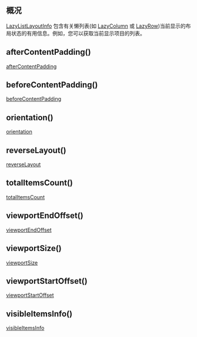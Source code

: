 ## 概况

[LazyListLayoutInfo](/API/UI/Compose/State/LazyListState/LazyListLayoutInfo/README.md)
包含有关懒列表(如 [LazyColumn](/API/UI/Compose/Widget/LazyColumn/README.md)
或 [LazyRow](/API/UI/Compose/Widget/LazyRow/README.md))当前显示的布局状态的有用信息。例如，您可以获取当前显示项目的列表。

## afterContentPadding()

[afterContentPadding](afterContentPadding.md ":include")

## beforeContentPadding()

[beforeContentPadding](beforeContentPadding.md ":include")

## orientation()

[orientation](orientation.md ":include")

## reverseLayout()

[reverseLayout](reverseLayout.md ":include")

## totalItemsCount()

[totalItemsCount](totalItemsCount.md ":include")

## viewportEndOffset()

[viewportEndOffset](viewportEndOffset.md ":include")

## viewportSize()

[viewportSize](viewportSize.md ":include")

## viewportStartOffset()

[viewportStartOffset](viewportStartOffset.md ":include")

## visibleItemsInfo()

[visibleItemsInfo](visibleItemsInfo.md ":include")
